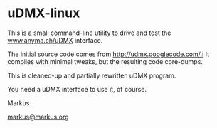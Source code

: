 uDMX-linux
==========

This is a small command-line utility to drive and test the www.anyma.ch/uDMX interface.

The initial source code comes from http://udmx.googlecode.com/.i
It compiles with minimal tweaks, but the resulting code core-dumps.

This is cleaned-up and partially rewritten uDMX program.

You need a uDMX interface to use it, of course.

Markus

markus@markus.org


